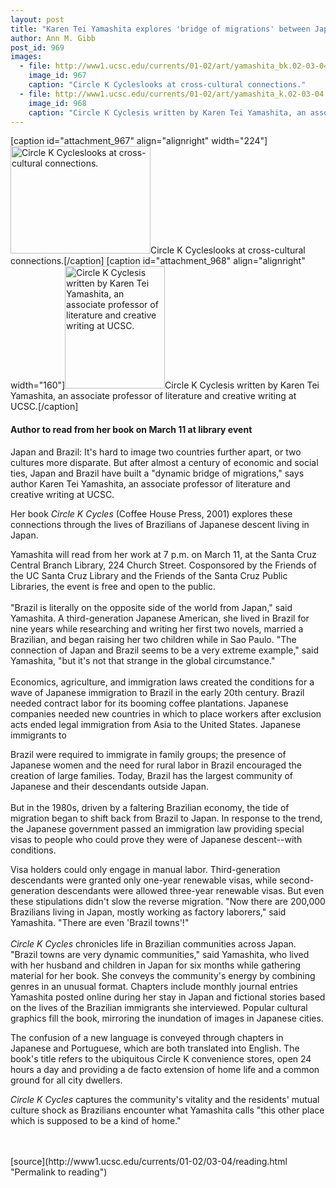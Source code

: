 ```yaml
---
layout: post
title: "Karen Tei Yamashita explores 'bridge of migrations' between Japan and Brazil"
author: Ann M. Gibb
post_id: 969
images:
  - file: http://www1.ucsc.edu/currents/01-02/art/yamashita_bk.02-03-04.224.jpg
    image_id: 967
    caption: "Circle K Cycleslooks at cross-cultural connections."
  - file: http://www1.ucsc.edu/currents/01-02/art/yamashita_k.02-03-04.160.jpg
    image_id: 968
    caption: "Circle K Cyclesis written by Karen Tei Yamashita, an associate professor of literature and creative writing at UCSC."
---
```


[caption id="attachment_967" align="alignright" width="224"]<a href="http://localhost/mysite/wp-content/uploads/2002/03/yamashita_bk.02-03-04.224.jpg"><img class="size-full wp-image-967" src="http://localhost/mysite/wp-content/uploads/2002/03/yamashita_bk.02-03-04.224.jpg" alt="Circle K Cycleslooks at cross-cultural connections." width="224" height="172" /></a>Circle K Cycleslooks at cross-cultural connections.[/caption]
[caption id="attachment_968" align="alignright" width="160"]<a href="http://localhost/mysite/wp-content/uploads/2002/03/yamashita_k.02-03-04.160.jpg"><img class="size-full wp-image-968" src="http://localhost/mysite/wp-content/uploads/2002/03/yamashita_k.02-03-04.160.jpg" alt="Circle K Cyclesis written by Karen Tei Yamashita, an associate professor of literature and creative writing at UCSC." width="160" height="196" /></a>Circle K Cyclesis written by Karen Tei Yamashita, an associate professor of literature and creative writing at UCSC.[/caption]
<h4>
  Author to read from her book on March 11 at library event
</h4>
<p>
  Japan and Brazil: It's hard to image two countries further apart, or two cultures more disparate. But after almost a century of economic and social ties, Japan and Brazil have built a "dynamic bridge of migrations," says author Karen Tei Yamashita, an associate professor of literature and creative writing at UCSC.
</p>Her book <i>Circle K Cycles</i> (Coffee House Press, 2001) explores these connections through the lives of Brazilians of Japanese descent living in Japan.
<p>
  Yamashita will read from her work at 7 p.m. on March 11, at the Santa Cruz Central Branch Library, 224 Church Street. Cosponsored by the Friends of the UC Santa Cruz Library and the Friends of the Santa Cruz Public Libraries, the event is free and open to the public.<br>
  <br>
  "Brazil is literally on the opposite side of the world from Japan," said Yamashita. A third-generation Japanese American, she lived in Brazil for nine years while researching and writing her first two novels, married a Brazilian, and began raising her two children while in Sao Paulo. "The connection of Japan and Brazil seems to be a very extreme example," said Yamashita, "but it's not that strange in the global circumstance."<br>
  <br>
  Economics, agriculture, and immigration laws created the conditions for a wave of Japanese immigration to Brazil in the early 20th century. Brazil needed contract labor for its booming coffee plantations. Japanese companies needed new countries in which to place workers after exclusion acts ended legal immigration from Asia to the United States. Japanese immigrants to
</p>Brazil were required to immigrate in family groups; the presence of Japanese women and the need for rural labor in Brazil encouraged the creation of large families. Today, Brazil has the largest community of Japanese and their descendants outside Japan.<br>
<br>
But in the 1980s, driven by a faltering Brazilian economy, the tide of migration began to shift back from Brazil to Japan. In response to the trend, the Japanese government passed an immigration law providing special visas to people who could prove they were of Japanese descent--with conditions.
<p>
  Visa holders could only engage in manual labor. Third-generation descendants were granted only one-year renewable visas, while second-generation descendants were allowed three-year renewable visas. But even these stipulations didn't slow the reverse migration. "Now there are 200,000 Brazilians living in Japan, mostly working as factory laborers," said Yamashita. "There are even 'Brazil towns'!"<br>
  <br>
  <i>Circle K Cycles</i> chronicles life in Brazilian communities across Japan. "Brazil towns are very dynamic communities," said Yamashita, who lived with her husband and children in Japan for six months while gathering material for her book. She conveys the community's energy by combining genres in an unusual format. Chapters include monthly journal entries Yamashita posted online during her stay in Japan and fictional stories based on the lives of the Brazilian immigrants she interviewed. Popular cultural graphics fill the book, mirroring the inundation of images in Japanese cities.
</p>
<p>
  The confusion of a new language is conveyed through chapters in Japanese and Portuguese, which are both translated into English. The book's title refers to the ubiquitous Circle K convenience stores, open 24 hours a day and providing a de facto extension of home life and a common ground for all city dwellers.
</p>
<p>
  <i>Circle K Cycles</i> captures the community's vitality and the residents' mutual culture shock as Brazilians encounter what Yamashita calls "this other place which is supposed to be a kind of home."<i><br>
  <br></i><br>

</p>
<p>

</p>
[source](http://www1.ucsc.edu/currents/01-02/03-04/reading.html "Permalink to reading")
